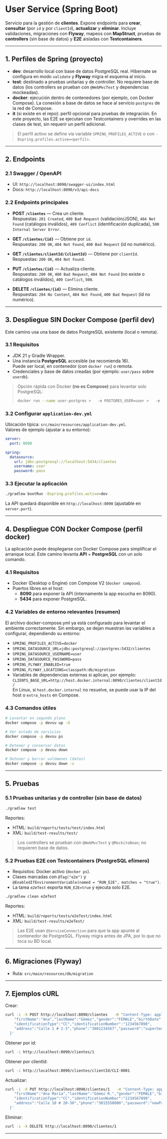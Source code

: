 # User Service (Spring Boot)

Servicio para la gestión de **clientes**. Expone endpoints para **crear**, **consultar** (por `id` y por `clientId`), **actualizar** y **eliminar**. Incluye validaciones, migraciones con **Flyway**, mapeos con **MapStruct**, pruebas de **controllers** (sin base de datos) y **E2E** aisladas con **Testcontainers**.

---

## 1. Perfiles de Spring (proyecto)

- **dev**: desarrollo local con base de datos PostgreSQL real. Hibernate se configura en modo `validate` y **Flyway** migra el esquema al inicio.
- **test**: destinado a pruebas unitarias y de controller. No requiere base de datos (los controllers se prueban con `@WebMvcTest` y dependencias mockeadas).
- **docker**: ejecución dentro de contenedores (por ejemplo, con Docker Compose). La conexión a base de datos se hace al servicio `postgres` de la red de Compose.
- **it** (si existe en el repo): perfil opcional para pruebas de integración. En este proyecto, las E2E se ejecutan con Testcontainers y overrides en las clases de test, sin requerir un perfil adicional.

> El perfil activo se define vía variable `SPRING_PROFILES_ACTIVE` o con `-Dspring.profiles.active=<perfil>`.

---

## 2. Endpoints

### 2.1 Swagger / OpenAPI

- UI: `http://localhost:8090/swagger-ui/index.html`
- Docs: `http://localhost:8090/v3/api-docs`

### 2.2 Endpoints principales

- **POST `/clientes`** — Crea un cliente.  
  Respuestas: `201 Created`, `400 Bad Request` (validación/JSON), `404 Not Found` (catálogos inválidos), `409 Conflict` (identificación duplicada), `500 Internal Server Error`.

- **GET `/clientes/{id}`** — Obtiene por `id`.  
  Respuestas: `200 OK`, `404 Not Found`, `400 Bad Request` (id no numérico).

- **GET `/clientes/clientId/{clientId}`** — Obtiene por `clientId`.  
  Respuestas: `200 OK`, `404 Not Found`.

- **PUT `/clientes/{id}`** — Actualiza cliente.  
  Respuestas: `200 OK`, `400 Bad Request`, `404 Not Found` (no existe o catálogos inválidos), `409 Conflict`, `500`.

- **DELETE `/clientes/{id}`** — Elimina cliente.  
  Respuestas: `204 No Content`, `404 Not Found`, `400 Bad Request` (id no numérico).

---

## 3. Despliegue SIN Docker Compose (perfil **dev**)

Este camino usa una base de datos PostgreSQL existente (local o remota).

### 3.1 Requisitos
- JDK 21 y Gradle Wrapper.
- Una instancia **PostgreSQL** accesible (se recomienda 16).  
  Puede ser local, en contenedor (con `docker run`) o remota.
- Credenciales y base de datos creadas (por ejemplo: `user/pass` sobre `userdb`).

> Opción rápida con Docker **(no es Compose)** para levantar solo PostgreSQL:
> ```bash
> docker run --name user-postgres >   -e POSTGRES_USER=user >   -e POSTGRES_PASSWORD=pass >   -e POSTGRES_DB=clientes >   -p 5434:5432 -d postgres:16-alpine
> ```

### 3.2 Configurar `application-dev.yml`
Ubicación típica: `src/main/resources/application-dev.yml`.  
Valores de ejemplo (ajustar a su entorno):

```yaml
server:
  port: 8090

spring:
  datasource:
    url: jdbc:postgresql://localhost:5434/clientes
    username: user
    password: pass
```

### 3.3 Ejecutar la aplicación
```bash
./gradlew bootRun -Dspring.profiles.active=dev
```
La API quedará disponible en `http://localhost:8090` (ajustable en `server.port`).

---

## 4. Despliegue CON Docker Compose (perfil **docker**)

La aplicación puede desplegarse con Docker Compose para simplificar el arranque local.
Este camino levanta **API** + **PostgreSQL** con un solo comando.

### 4.1 Requisitos
- Docker (Desktop o Engine) con Compose V2 (`docker compose`).
- Puertos libres en el host:
  - **8090** para exponer la API (internamente la app escucha en 8090).
  - **5434** para exponer PostgreSQL.

### 4.2 Variables de entorno relevantes (resumen)
El archivo docker-compose.yml ya está configurado para levantar el ambiente correctamente. 
Sin embargo, se dejan muestran las variables a configurar, dependiendo su entorno:

- `SPRING_PROFILES_ACTIVE=docker`
- `SPRING_DATASOURCE_URL=jdbc:postgresql://postgres:5432/clientes`
- `SPRING_DATASOURCE_USERNAME=user`
- `SPRING_DATASOURCE_PASSWORD=pass`
- `SPRING_FLYWAY_ENABLED=true`
- `SPRING_FLYWAY_LOCATIONS=classpath:db/migration`
- Variables de dependencias externas si aplican, por ejemplo:  
  `CLIENTS_BASE_URL=http://host.docker.internal:8090/clientes/clientId/`  
  En Linux, si `host.docker.internal` no resuelve, se puede usar la IP del host o `extra_hosts` en Compose.

### 4.3 Comandos útiles
```bash
# Levantar en segundo plano
docker compose -p devsu up -d

# Ver estado de servicios
docker compose -p devsu ps

# Detener y conservar datos
docker compose -p devsu down

# Detener y borrar volúmenes (datos)
docker compose -p devsu down -v
```

---

## 5. Pruebas

### 5.1 Pruebas unitarias y de controller (sin base de datos)
```bash
./gradlew test
```
Reportes:
- HTML: `build/reports/tests/test/index.html`
- XML: `build/test-results/test/`

> Los controllers se prueban con `@WebMvcTest` y `@MockitoBean`; no requieren base de datos.

### 5.2 Pruebas E2E con Testcontainers (PostgreSQL efímero)
- Requisitos: Docker activo (`docker ps`).
- Clases marcadas con `@Tag("e2e")` y `@EnabledIfEnvironmentVariable(named = "RUN_E2E", matches = "true")`.
- La tarea `e2eTest` exporta `RUN_E2E=true` y ejecuta solo E2E.
```bash
./gradlew clean e2eTest
```
Reportes:
- HTML: `build/reports/tests/e2eTest/index.html`
- XML: `build/test-results/e2eTest/`

> Las E2E usan `@ServiceConnection` para que la app apunte al contenedor de PostgreSQL. Flyway migra antes de JPA, por lo que no toca su BD local.

---

## 6. Migraciones (Flyway)
- Ruta: `src/main/resources/db/migration`

---

## 7. Ejemplos cURL

Crear:
```bash
curl -i -X POST http://localhost:8090/clientes   -H "Content-Type: application/json"   -d '{
    "firstName":"Ana","lastName":"Gómez","gender":"FEMALE","birthDate":"2000-01-01",
    "identificationType":"CC","identificationNumber":"1234567890",
    "address":"Calle 1 # 2-3","phone":"3001234567","password":"superSecret!"
  }'
```

Obtener por id:
```bash
curl -i http://localhost:8090/clientes/1
```

Obtener por clientId:
```bash
curl -i http://localhost:8090/clientes/clientId/CLI-0001
```

Actualizar:
```bash
curl -i -X PUT http://localhost:8090/clientes/1   -H "Content-Type: application/json"   -d '{
    "firstName":"Ana María","lastName":"Gómez R.","gender":"FEMALE","birthDate":"2000-02-02",
    "identificationType":"CC","identificationNumber":"1234567890",
    "address":"Calle 10 # 20-30","phone":"3015550000","password":"newPass123"
  }'
```

Eliminar:
```bash
curl -i -X DELETE http://localhost:8090/clientes/1
```

---
